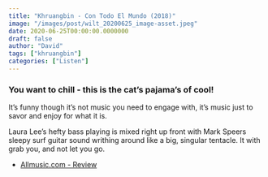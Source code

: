 ```yaml
---
title: "Khruangbin - Con Todo El Mundo (2018)"
image: "/images/post/wilt_20200625_image-asset.jpeg"
date: 2020-06-25T00:00:00.0000000
draft: false
author: "David"
tags: ["khruangbin"]
categories: ["Listen"]
---
```

### You want to chill - this is the cat’s pajama’s of cool!   
  
It’s funny though it’s not music you need to engage with, it’s music just to savor and enjoy for what it is.   
  
Laura Lee’s hefty bass playing is mixed right up front with Mark Speers sleepy surf guitar sound writhing around like a big, singular tentacle. It with grab you, and not let you go.  

-  [Allmusic.com - Review](https://www.allmusic.com/album/con-todo-el-mundo-mw0003127387)